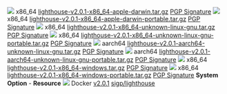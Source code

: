 <tbody>
<tr>
<td align="center"><a target="_blank" rel="noopener noreferrer" href="https://camo.githubusercontent.com/40282352b342c8b1f4292d674795f632a522d7d9667cef6493f001cc878e3edc/68747470733a2f2f73696d706c6569636f6e732e6f72672f69636f6e732f6170706c652e737667"><img src="https://camo.githubusercontent.com/40282352b342c8b1f4292d674795f632a522d7d9667cef6493f001cc878e3edc/68747470733a2f2f73696d706c6569636f6e732e6f72672f69636f6e732f6170706c652e737667" data-canonical-src="https://simpleicons.org/icons/apple.svg" style="max-width: 100%;"></a></td>
<td align="center">x86_64</td>
<td align="center"><a href="https://github.com/sigp/lighthouse/releases/download/v2.0.1/lighthouse-v2.0.1-x86_64-apple-darwin.tar.gz">lighthouse-v2.0.1-x86_64-apple-darwin.tar.gz</a></td>
<td align="left"><a href="https://github.com/sigp/lighthouse/releases/download/v2.0.1/lighthouse-v2.0.1-x86_64-apple-darwin.tar.gz.asc">PGP Signature</a></td>
</tr>
<tr>
<td align="center"><a target="_blank" rel="noopener noreferrer" href="https://camo.githubusercontent.com/40282352b342c8b1f4292d674795f632a522d7d9667cef6493f001cc878e3edc/68747470733a2f2f73696d706c6569636f6e732e6f72672f69636f6e732f6170706c652e737667"><img src="https://camo.githubusercontent.com/40282352b342c8b1f4292d674795f632a522d7d9667cef6493f001cc878e3edc/68747470733a2f2f73696d706c6569636f6e732e6f72672f69636f6e732f6170706c652e737667" data-canonical-src="https://simpleicons.org/icons/apple.svg" style="max-width: 100%;"></a></td>
<td align="center">x86_64</td>
<td align="center"><a href="https://github.com/sigp/lighthouse/releases/download/v2.0.1/lighthouse-v2.0.1-x86_64-apple-darwin-portable.tar.gz">lighthouse-v2.0.1-x86_64-apple-darwin-portable.tar.gz</a></td>
<td align="left"><a href="https://github.com/sigp/lighthouse/releases/download/v2.0.1/lighthouse-v2.0.1-x86_64-apple-darwin-portable.tar.gz.asc">PGP Signature</a></td>
</tr>
<tr>
<td align="center"><a target="_blank" rel="noopener noreferrer" href="https://camo.githubusercontent.com/f227bbf1974e70a56aa375aaa6b467c32b91cbb3acc5a91a9f8aef70e3e8458d/68747470733a2f2f73696d706c6569636f6e732e6f72672f69636f6e732f6c696e75782e737667"><img src="https://camo.githubusercontent.com/f227bbf1974e70a56aa375aaa6b467c32b91cbb3acc5a91a9f8aef70e3e8458d/68747470733a2f2f73696d706c6569636f6e732e6f72672f69636f6e732f6c696e75782e737667" data-canonical-src="https://simpleicons.org/icons/linux.svg" style="max-width: 100%;"></a></td>
<td align="center">x86_64</td>
<td align="center"><a href="https://github.com/sigp/lighthouse/releases/download/v2.0.1/lighthouse-v2.0.1-x86_64-unknown-linux-gnu.tar.gz">lighthouse-v2.0.1-x86_64-unknown-linux-gnu.tar.gz</a></td>
<td align="left"><a href="https://github.com/sigp/lighthouse/releases/download/v2.0.1/lighthouse-v2.0.1-x86_64-unknown-linux-gnu.tar.gz.asc">PGP Signature</a></td>
</tr>
<tr>
<td align="center"><a target="_blank" rel="noopener noreferrer" href="https://camo.githubusercontent.com/f227bbf1974e70a56aa375aaa6b467c32b91cbb3acc5a91a9f8aef70e3e8458d/68747470733a2f2f73696d706c6569636f6e732e6f72672f69636f6e732f6c696e75782e737667"><img src="https://camo.githubusercontent.com/f227bbf1974e70a56aa375aaa6b467c32b91cbb3acc5a91a9f8aef70e3e8458d/68747470733a2f2f73696d706c6569636f6e732e6f72672f69636f6e732f6c696e75782e737667" data-canonical-src="https://simpleicons.org/icons/linux.svg" style="max-width: 100%;"></a></td>
<td align="center">x86_64</td>
<td align="center"><a href="https://github.com/sigp/lighthouse/releases/download/v2.0.1/lighthouse-v2.0.1-x86_64-unknown-linux-gnu-portable.tar.gz">lighthouse-v2.0.1-x86_64-unknown-linux-gnu-portable.tar.gz</a></td>
<td align="left"><a href="https://github.com/sigp/lighthouse/releases/download/v2.0.1/lighthouse-v2.0.1-x86_64-unknown-linux-gnu-portable.tar.gz.asc">PGP Signature</a></td>
</tr>
<tr>
<td align="center"><a target="_blank" rel="noopener noreferrer" href="https://camo.githubusercontent.com/91cffcbb7fd4203236449f7dfdd6ac8c2ab587a497674c2bce597b12914be359/68747470733a2f2f73696d706c6569636f6e732e6f72672f69636f6e732f72617370626572727970692e737667"><img src="https://camo.githubusercontent.com/91cffcbb7fd4203236449f7dfdd6ac8c2ab587a497674c2bce597b12914be359/68747470733a2f2f73696d706c6569636f6e732e6f72672f69636f6e732f72617370626572727970692e737667" data-canonical-src="https://simpleicons.org/icons/raspberrypi.svg" style="max-width: 100%;"></a></td>
<td align="center">aarch64</td>
<td align="center"><a href="https://github.com/sigp/lighthouse/releases/download/v2.0.1/lighthouse-v2.0.1-aarch64-unknown-linux-gnu.tar.gz">lighthouse-v2.0.1-aarch64-unknown-linux-gnu.tar.gz</a></td>
<td align="left"><a href="https://github.com/sigp/lighthouse/releases/download/v2.0.1/lighthouse-v2.0.1-aarch64-unknown-linux-gnu.tar.gz.asc">PGP Signature</a></td>
</tr>
<tr>
<td align="center"><a target="_blank" rel="noopener noreferrer" href="https://camo.githubusercontent.com/91cffcbb7fd4203236449f7dfdd6ac8c2ab587a497674c2bce597b12914be359/68747470733a2f2f73696d706c6569636f6e732e6f72672f69636f6e732f72617370626572727970692e737667"><img src="https://camo.githubusercontent.com/91cffcbb7fd4203236449f7dfdd6ac8c2ab587a497674c2bce597b12914be359/68747470733a2f2f73696d706c6569636f6e732e6f72672f69636f6e732f72617370626572727970692e737667" data-canonical-src="https://simpleicons.org/icons/raspberrypi.svg" style="max-width: 100%;"></a></td>
<td align="center">aarch64</td>
<td align="center"><a href="https://github.com/sigp/lighthouse/releases/download/v2.0.1/lighthouse-v2.0.1-aarch64-unknown-linux-gnu-portable.tar.gz">lighthouse-v2.0.1-aarch64-unknown-linux-gnu-portable.tar.gz</a></td>
<td align="left"><a href="https://github.com/sigp/lighthouse/releases/download/v2.0.1/lighthouse-v2.0.1-aarch64-unknown-linux-gnu-portable.tar.gz.asc">PGP Signature</a></td>
</tr>
<tr>
<td align="center"><a target="_blank" rel="noopener noreferrer" href="https://camo.githubusercontent.com/975af84d462c204ff8f56aac188bfd5fe538d1886ddc67f767eac9060a9df2e6/68747470733a2f2f73696d706c6569636f6e732e6f72672f69636f6e732f77696e646f77732e737667"><img src="https://camo.githubusercontent.com/975af84d462c204ff8f56aac188bfd5fe538d1886ddc67f767eac9060a9df2e6/68747470733a2f2f73696d706c6569636f6e732e6f72672f69636f6e732f77696e646f77732e737667" data-canonical-src="https://simpleicons.org/icons/windows.svg" style="max-width: 100%;"></a></td>
<td align="center">x86_64</td>
<td align="center"><a href="https://github.com/sigp/lighthouse/releases/download/v2.0.1/lighthouse-v2.0.1-x86_64-windows.tar.gz">lighthouse-v2.0.1-x86_64-windows.tar.gz</a></td>
<td align="left"><a href="https://github.com/sigp/lighthouse/releases/download/v2.0.1/lighthouse-v2.0.1-x86_64-windows.tar.gz.asc">PGP Signature</a></td>
</tr>
<tr>
<td align="center"><a target="_blank" rel="noopener noreferrer" href="https://camo.githubusercontent.com/975af84d462c204ff8f56aac188bfd5fe538d1886ddc67f767eac9060a9df2e6/68747470733a2f2f73696d706c6569636f6e732e6f72672f69636f6e732f77696e646f77732e737667"><img src="https://camo.githubusercontent.com/975af84d462c204ff8f56aac188bfd5fe538d1886ddc67f767eac9060a9df2e6/68747470733a2f2f73696d706c6569636f6e732e6f72672f69636f6e732f77696e646f77732e737667" data-canonical-src="https://simpleicons.org/icons/windows.svg" style="max-width: 100%;"></a></td>
<td align="center">x86_64</td>
<td align="center"><a href="https://github.com/sigp/lighthouse/releases/download/v2.0.1/lighthouse-v2.0.1-x86_64-windows-portable.tar.gz">lighthouse-v2.0.1-x86_64-windows-portable.tar.gz</a></td>
<td align="left"><a href="https://github.com/sigp/lighthouse/releases/download/v2.0.1/lighthouse-v2.0.1-x86_64-windows-portable.tar.gz.asc">PGP Signature</a></td>
</tr>
<tr>
<td align="center"></td>
<td align="center"></td>
<td align="center"></td>
<td align="left"></td>
</tr>
<tr>
<td align="center"><strong>System</strong></td>
<td align="center"><strong>Option</strong></td>
<td align="center">-</td>
<td align="left"><strong>Resource</strong></td>
</tr>
<tr>
<td align="center"><a target="_blank" rel="noopener noreferrer" href="https://camo.githubusercontent.com/171cc3604e42f9da4f168593f3402fd4c3eb9ce6bc340ad27dc655f54bf9f435/68747470733a2f2f73696d706c6569636f6e732e6f72672f69636f6e732f646f636b65722e737667"><img src="https://camo.githubusercontent.com/171cc3604e42f9da4f168593f3402fd4c3eb9ce6bc340ad27dc655f54bf9f435/68747470733a2f2f73696d706c6569636f6e732e6f72672f69636f6e732f646f636b65722e737667" data-canonical-src="https://simpleicons.org/icons/docker.svg" style="max-width: 100%;"></a></td>
<td align="center">Docker</td>
<td align="center"><a href="https://hub.docker.com/r/sigp/lighthouse/tags?page=1&amp;ordering=last_updated&amp;name=v2.0.1" rel="nofollow">v2.0.1</a></td>
<td align="left"><a href="https://hub.docker.com/r/sigp/lighthouse" rel="nofollow">sigp/lighthouse</a></td>
</tr>
</tbody>
</table>
